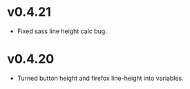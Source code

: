 v0.4.21
==========================
* Fixed sass line height calc bug.

v0.4.20
==========================
* Turned button height and firefox line-height into variables.
